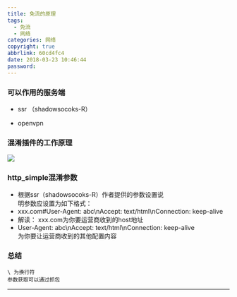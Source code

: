 ```yaml
---
title: 免流的原理
tags:
  - 免流
  - 网络
categories: 网络
copyright: true
abbrlink: 60cd4fc4
date: 2018-03-23 10:46:44
password:
---
```


### 可以作用的服务端

   + ssr （shadowsocoks-R）
   
   + openvpn

### 混淆插件的工作原理
![ ][1]

### http_simple混淆参数
   + 根据ssr（shadowsocoks-R）作者提供的参数设置说<br>明参数应设置为如下格式：
   + xxx.com#User-Agent: abc\nAccept: text/html\nConnection: keep-alive
   + 解读： xxx.com为你要运营商收到的host地址
   + User-Agent: abc\nAccept: text/html\nConnection: keep-alive <br> 为你要让运营商收到的其他配置内容

### 总结
    \ 为换行符
	参数获取可以通过抓包
	


----------


  [1]: http://data.singlelovely.cn/xsj/2018/3/23/ssr%E5%85%8D%E6%B5%81%E5%8E%9F%E7%90%861.png